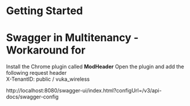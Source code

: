 # Getting Started



# Swagger in Multitenancy - Workaround for
Install the Chrome plugin called **ModHeader** 
Open the plugin and add the following request header  
X-TenantID: public / vuka_wireless

http://localhost:8080/swagger-ui/index.html?configUrl=/v3/api-docs/swagger-config

